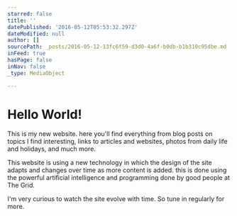 ```yaml
---
starred: false
title: ''
datePublished: '2016-05-12T05:53:32.297Z'
dateModified: null
author: []
sourcePath: _posts/2016-05-12-13fc6f59-d3d0-4a6f-b0db-b1b310c95dbe.md
inFeed: true
hasPage: false
inNav: false
_type: MediaObject

---
```

# Hello World!

This is my new website. here you'll find everything from blog posts on topics I find interesting, links to articles and websites, photos from daily life and holidays, and much more. 

This website is using a new technology in which the design of the site adapts and changes over time as more content is added. this is done using the powerful artificial intelligence and programming done by good people at The Grid. 

I'm very curious to watch the site evolve with time. So tune in regularly for more.